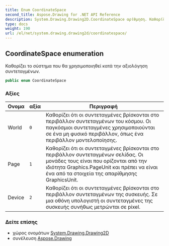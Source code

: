 ```yaml
---
title: Enum CoordinateSpace
second_title: Aspose.Drawing for .NET API Reference
description: System.Drawing.Drawing2D.CoordinateSpace αρίθμηση. Καθορίζει το σύστημα που θα χρησιμοποιηθεί κατά την αξιολόγηση συντεταγμένων.
type: docs
weight: 190
url: /el/net/system.drawing.drawing2d/coordinatespace/
---
```

## CoordinateSpace enumeration

Καθορίζει το σύστημα που θα χρησιμοποιηθεί κατά την αξιολόγηση συντεταγμένων.

```csharp
public enum CoordinateSpace
```

### Αξίες

| Ονομα | αξία | Περιγραφή |
| --- | --- | --- |
| World | `0` | Καθορίζει ότι οι συντεταγμένες βρίσκονται στο περιβάλλον συντεταγμένων του κόσμου. Οι παγκόσμιοι συντεταγμένες χρησιμοποιούνται σε ένα μη φυσικό περιβάλλον, όπως ένα περιβάλλον μοντελοποίησης. |
| Page | `1` | Καθορίζει ότι οι συντεταγμένες βρίσκονται στο περιβάλλον συντεταγμένων σελίδας. Οι μονάδες τους είναι που ορίζονται από την ιδιότητα Graphics.PageUnit και πρέπει να είναι ένα από τα στοιχεία της απαρίθμησης GraphicsUnit. |
| Device | `2` | Καθορίζει ότι οι συντεταγμένες βρίσκονται στο περιβάλλον συντεταγμένων της συσκευής. Σε μια οθόνη υπολογιστή οι συντεταγμένες της συσκευής συνήθως μετρώνται σε pixel. |

### Δείτε επίσης

* χώρος ονομάτων [System.Drawing.Drawing2D](../../system.drawing.drawing2d/)
* συνέλευση [Aspose.Drawing](../../)


